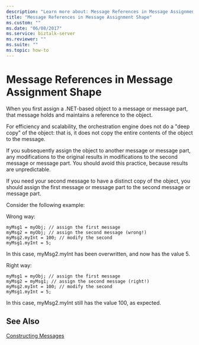 ```yaml
---
description: "Learn more about: Message References in Message Assignment Shape"
title: "Message References in Message Assignment Shape"
ms.custom: ""
ms.date: "06/08/2017"
ms.service: biztalk-server
ms.reviewer: ""
ms.suite: ""
ms.topic: how-to
---
```

# Message References in Message Assignment Shape
When you first assign a .NET-based object to a message or message part, that message holds and maintains a reference to the object.  
  
 For efficiency and scalability, the orchestration engine does not do a "deep copy" of the object: that is, it does not copy the entire contents of the object to the message.  
  
 If you subsequently assign the object to another message or message part, any modifications to the original results in modifications to the second message or message part. You should avoid this practice, because results are unpredictable.  
  
 If you need your second message to have a distinct copy of the object, you should assign the first message or message part to the second message or message part.  
  
 Consider the following example:  
  
 Wrong way:  
  
```  
myMsg1 = myObj; // assign the first message  
myMsg2 = myObj; // assign the second message (wrong!)  
myMsg2.myInt = 100; // modify the second  
myMsg1.myInt = 5;  
```  
  
 In this case, myMsg2.myInt has been overwritten, and now has the value 5.  
  
 Right way:  
  
```  
myMsg1 = myObj; // assign the first message  
myMsg2 = myMsg1; // assign the second message (right!)  
myMsg2.myInt = 100; // modify the second  
myMsg1.myInt = 5;  
```  
  
 In this case, myMsg2.myInt still has the value 100, as expected.  
  
## See Also  
 [Constructing Messages](../core/constructing-messages.md)
